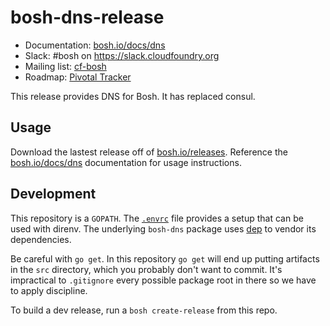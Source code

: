 # bosh-dns-release

* Documentation: [bosh.io/docs/dns](https://bosh.io/docs/dns.html)
* Slack: #bosh on <https://slack.cloudfoundry.org>
* Mailing list: [cf-bosh](https://lists.cloudfoundry.org/pipermail/cf-bosh)
* Roadmap: [Pivotal Tracker](https://www.pivotaltracker.com/n/projects/956238)

This release provides DNS for Bosh. It has replaced consul. 

## Usage
Download the lastest release off of [bosh.io/releases](https://bosh.io/releases/github.com/cloudfoundry/bosh-dns-release?all=1).
Reference the [bosh.io/docs/dns](https://bosh.io/docs/dns.html) documentation for usage instructions.

## Development

This repository is a `GOPATH`. The [`.envrc`](.envrc) file provides a setup that can be used with direnv. The underlying `bosh-dns` package uses [dep](https://github.com/golang/dep) to vendor its dependencies.

Be careful with `go get`. In this repository `go get` will end up putting artifacts in the `src` directory, which you probably don't want to commit. It's impractical to `.gitignore` every possible package root in there so we have to apply discipline.

To build a dev release, run a `bosh create-release` from this repo.
